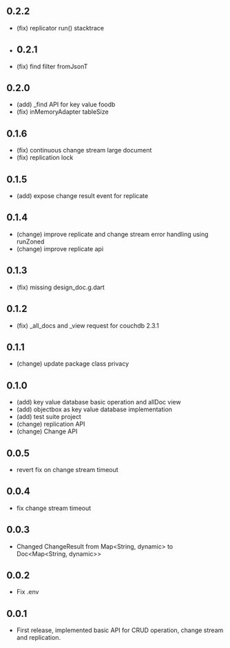 ## 0.2.2
* (fix) replicator run() stacktrace
* ## 0.2.1
* (fix) find filter fromJsonT

## 0.2.0
* (add) _find API for key value foodb
* (fix) inMemoryAdapter tableSize

## 0.1.6
* (fix) continuous change stream large document
* (fix) replication lock

## 0.1.5
* (add) expose change result event for replicate

## 0.1.4
* (change) improve replicate and change stream error handling using runZoned
* (change) improve replicate api

## 0.1.3
* (fix) missing design_doc.g.dart

## 0.1.2
* (fix) _all_docs and _view request for couchdb 2.3.1

## 0.1.1
* (change) update package class privacy

## 0.1.0
* (add) key value database basic operation and allDoc view
* (add) objectbox as key value database implementation
* (add) test suite project
* (change) replication API
* (change) Change API

## 0.0.5
* revert fix on change stream timeout

## 0.0.4
* fix change stream timeout

## 0.0.3
* Changed ChangeResult from Map<String, dynamic> to Doc<Map<String, dynamic>>

## 0.0.2
* Fix .env

## 0.0.1
* First release, implemented basic API for CRUD operation, change stream and replication.
